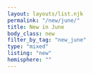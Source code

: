 ```yaml
---
layout: layouts/list.njk
permalink: "/new/june/"
title: New in June
body_class: new
filter_by_tag: "new_june"
type: "mixed"
listing: "new"
hemisphere: ""
---
```

